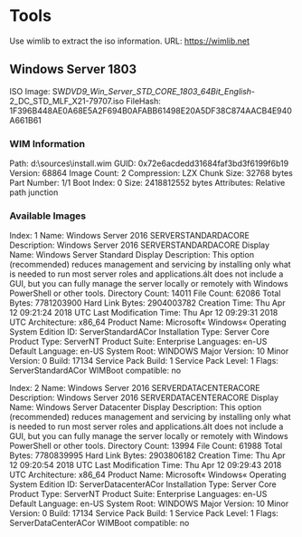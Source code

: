 # Tools

Use wimlib to extract the iso information.
URL: <https://wimlib.net>

## Windows Server 1803

ISO Image: SW*DVD9_Win_Server_STD_CORE_1803_64Bit_English*-2_DC_STD_MLF_X21-79707.iso
FileHash: 1F396B448AE0A68E5A2F694B0AFABB61498E20A5DF38C874AACB4E940A661B61

### WIM Information

Path: d:\sources\install.wim
GUID: 0x72e6acdedd31684faf3bd3f6199f6b19
Version: 68864
Image Count: 2
Compression: LZX
Chunk Size: 32768 bytes
Part Number: 1/1
Boot Index: 0
Size: 2418812552 bytes
Attributes: Relative path junction

### Available Images

Index: 1
Name: Windows Server 2016 SERVERSTANDARDACORE
Description: Windows Server 2016 SERVERSTANDARDACORE
Display Name: Windows Server Standard
Display Description: This option (recommended) reduces management and servicing by installing only what is needed to run most server roles and applications.áIt does not include a GUI, but you can fully manage the server locally or remotely with Windows PowerShell or other tools.
Directory Count: 14011
File Count: 62086
Total Bytes: 7781203900
Hard Link Bytes: 2904003782
Creation Time: Thu Apr 12 09:21:24 2018 UTC
Last Modification Time: Thu Apr 12 09:29:31 2018 UTC
Architecture: x86_64
Product Name: Microsoft« Windows« Operating System
Edition ID: ServerStandardACor
Installation Type: Server Core
Product Type: ServerNT
Product Suite: Enterprise
Languages: en-US
Default Language: en-US
System Root: WINDOWS
Major Version: 10
Minor Version: 0
Build: 17134
Service Pack Build: 1
Service Pack Level: 1
Flags: ServerStandardACor
WIMBoot compatible: no

Index: 2
Name: Windows Server 2016 SERVERDATACENTERACORE
Description: Windows Server 2016 SERVERDATACENTERACORE
Display Name: Windows Server Datacenter
Display Description: This option (recommended) reduces management and servicing by installing only what is needed to run most server roles and applications.áIt does not include a GUI, but you can fully manage the server locally or remotely with Windows PowerShell or other tools.
Directory Count: 13994
File Count: 61988
Total Bytes: 7780839995
Hard Link Bytes: 2903806182
Creation Time: Thu Apr 12 09:20:54 2018 UTC
Last Modification Time: Thu Apr 12 09:29:43 2018 UTC
Architecture: x86_64
Product Name: Microsoft« Windows« Operating System
Edition ID: ServerDatacenterACor
Installation Type: Server Core
Product Type: ServerNT
Product Suite: Enterprise
Languages: en-US
Default Language: en-US
System Root: WINDOWS
Major Version: 10
Minor Version: 0
Build: 17134
Service Pack Build: 1
Service Pack Level: 1
Flags: ServerDataCenterACor
WIMBoot compatible: no
